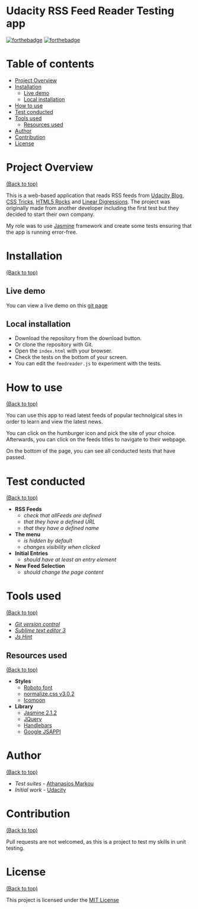 # Udacity RSS Feed Reader Testing app

[![forthebadge](https://forthebadge.com/images/badges/made-with-javascript.svg)](https://forthebadge.com)
[![forthebadge](https://forthebadge.com/images/badges/built-with-love.svg)](https://forthebadge.com)

# Table of contents

- [Project Overview](#project-overview)
- [Installation](#installation)
	- [Live demo](#live-demo)
	- [Local installation](#local-installation)
- [How to use](#how-to-use)
- [Test conducted](#test-conducted)
- [Tools used](#tools-used)
	- [Resources used](#resources-used)
- [Author](#author)
- [Contribution](#contribution)
- [License](#license)

# Project Overview

[(Back to top)](#table-of-contents)

This is a web-based application that reads RSS feeds from [Udacity Blog](http://blog.udacity.com/feed), [CSS Tricks](http://feeds.feedburner.com/CssTricks), [HTML5 Rocks](http://feeds.feedburner.com/html5rocks) and [Linear Digressions](http://feeds.feedburner.com/udacity-linear-digressions). The project was originally made from another developer including the first test but they decided to start their own company.

My role was to use [Jasmine](http://jasmine.github.io/) framework and create some tests ensuring that the app is running error-free.

# Installation

[(Back to top)](#table-of-contents)

## Live demo

You can view a live demo on this [git page](https://markoboy.github.io/FeedReaderTesting/)

## Local installation

- Download the repository from the download button.
- Or clone the repository with Git.
- Open the `index.html` with your browser.
- Check the tests on the bottom of your screen.
- You can edit the `feedreader.js` to experiment with the tests.

# How to use

[(Back to top)](#table-of-contents)

You can use this app to read latest feeds of popular technolgical sites in order to learn and view the latest news.

You can click on the humburger icon and pick the site of your choice. Afterwards, you can click on the feeds titles to navigate to their webpage.

On the bottom of the page, you can see all conducted tests that have passed.

# Test conducted

[(Back to top)](#table-of-contents)

- **RSS Feeds**
	- _check that allFeeds are defined_
	- _that they have a defined URL_
	- _that they have a defined name_
- **The menu**
	- _is hidden by default_
	- _changes visibility when clicked_
- **Initial Entries**
	- _should have at least an entry element_
- **New Feed Selection**
	- _should change the page content_

# Tools used

[(Back to top)](#table-of-contents)

- [*Git version control*](https://git-scm.com/)
- [*Sublime text editor 3*](https://www.sublimetext.com/)
- [*Js Hint*](http://jshint.com/)

## Resources used

[(Back to top)](#table-of-contents)

- **Styles**
	- [Roboto font](https://fonts.google.com/specimen/Roboto?selection.family=Roboto)
	- [normalize.css v3.0.2](git.io/normalize)
	- [Icomoon](https://icomoon.io/)
- **Library**
	- [Jasmine 2.1.2](https://jasmine.github.io/)
	- [JQuery](https://jquery.com/)
	- [Handlebars](https://handlebarsjs.com/)
	- [Google JSAPPI](https://developers.google.com/chart/interactive/docs/basic_load_libs)

# Author

[(Back to top)](#table-of-contents)

- _Test suites_ - [Athanasios Markou](https://www.linkedin.com/in/a-markou/)
- _Initial work_ - [Udacity](https://github.com/udacity/frontend-nanodegree-feedreader)

# Contribution

[(Back to top)](#table-of-contents)

Pull requests are not welcomed, as this is a project to test my skills in unit testing.

# License

[(Back to top)](#table-of-contents)

This project is licensed under the [MIT License](/LICENSE)
